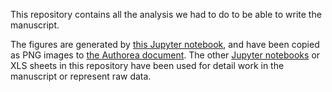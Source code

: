 This repository contains all the analysis we had to do to be able to write the manuscript.

The figures are generated by [this Jupyter notebook](Anslysis.ipynb), and have been copied as PNG images to [the Authorea document](https://www.authorea.com/274247/47HwqAxume3L2xkLOsg_SQ).
The other [Jupyter notebooks](http://jupyter.org) or XLS sheets in this repository have been used for detail work in the manuscript or represent raw data.
